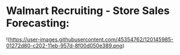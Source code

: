 # Walmart Recruiting - Store Sales Forecasting:

!(https://user-images.githubusercontent.com/45354762/120145985-01272d80-c202-11eb-957d-8f00d050e389.png)


